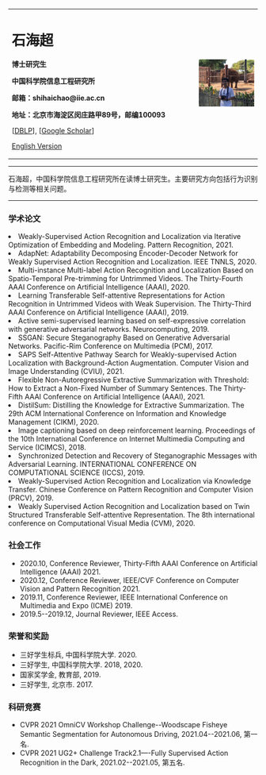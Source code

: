 <div>
<table border="0">
  <tr>
    <td width="75%">
      <h1>石海超</h1>
      <p><b>博士研究生</b></p>
      <p><b>中国科学院信息工程研究所</b></p>
      <p><b>邮箱：shihaichao@iie.ac.cn</b></p>
      <p><b>地址：北京市海淀区闵庄路甲89号，邮编100093</b></p>
      <p>[<a href="https://dblp.org/pid/180/1745.html">DBLP</a>], [<a href="https://scholar.google.com/citations?user=WvyvclcAAAAJ&hl=zh-CN">Google Scholar</a>]</p>
<!--       <p><a href="https://scholar.google.com/citations?user=WvyvclcAAAAJ&hl=zh-CN">Google Scholar</a></p> -->
      <p><a href="/index-en.html">English Version</a></p>
    </td>
    <td width="25%">
      <img src="assets/personal.jpg" width="100%">
    </td>
  </tr>
</table>
</div>

---

石海超，中国科学院信息工程研究所在读博士研究生。主要研究方向包括行为识别与检测等相关问题。

---

### 学术论文
<li>Weakly-Supervised Action Recognition and Localization via Iterative Optimization of Embedding and Modeling. Pattern Recognition, 2021.</li>
<li>AdapNet: Adaptability Decomposing Encoder-Decoder Network for Weakly Supervised Action Recognition and Localization. IEEE TNNLS, 2020.</li>
<li>Multi-instance Multi-label Action Recognition and Localization Based on Spatio-Temporal Pre-trimming for Untrimmed Videos. The Thirty-Fourth AAAI Conference on Artificial Intelligence (AAAI), 2020.</li>
<li>Learning Transferable Self-attentive Representations for Action Recognition in Untrimmed Videos with Weak Supervision. The Thirty-Third AAAI Conference on Artificial Intelligence (AAAI), 2019.</li>

<li>Active semi-supervised learning based on self-expressive correlation with generative adversarial networks. Neurocomputing, 2019.</li>

<li>SSGAN: Secure Steganography Based on Generative Adversarial Networks. Pacific-Rim Conference on Multimedia (PCM), 2017.</li>

<li>SAPS Self-Attentive Pathway Search for Weakly-supervised Action Localization with Background-Action Augmentation. Computer Vision and Image Understanding (CVIU), 2021.</li>

<li>Flexible Non-Autoregressive Extractive Summarization with Threshold: How to Extract a Non-Fixed Number of Summary Sentences. The Thirty-Fifth AAAI Conference on Artificial Intelligence (AAAI), 2021.</li>

<li>DistilSum: Distilling the Knowledge for Extractive Summarization. The 29th ACM International Conference on Information and Knowledge Management (CIKM), 2020.</li>

<li>Image captioning based on deep reinforcement learning. Proceedings of the 10th International Conference on Internet Multimedia Computing and Service (ICIMCS), 2018.</li>

<li>Synchronized Detection and Recovery of Steganographic Messages with Adversarial Learning. INTERNATIONAL CONFERENCE ON COMPUTATIONAL SCIENCE (ICCS), 2019.</li>

<li>Weakly-Supervised Action Recognition and Localization via Knowledge Transfer. Chinese Conference on Pattern Recognition and Computer Vision (PRCV), 2019.</li>

<li>Weakly Supervised Action Recognition and Localization based on Twin Structured Transferable Self-attentive Representation. The 8th international conference on Computational Visual Media (CVM), 2020.</li>


<!-- ### 研究方向
- 行为识别
- 行为检测 -->

### 社会工作
- 2020.10, Conference Reviewer, Thirty-Fifth AAAI Conference on Artificial Intelligence (AAAI) 2021.
- 2020.12, Conference Reviewer, IEEE/CVF Conference on Computer Vision and Pattern Recognition 2021.
- 2019.11, Conference Reviewer, IEEE International Conference on Multimedia and Expo (ICME) 2019.
- 2019.5--2019.12, Journal Reviewer, IEEE Access.

### 荣誉和奖励
<ul>
<li>三好学生标兵, 中国科学院大学. 2020.</li>
<li>三好学生, 中国科学院大学. 2018, 2020.</li>
<li>国家奖学金, 教育部, 2019.</li>
<li>三好学生, 北京市. 2017.</li>
</ul>

### 科研竞赛
<ul>
<li>CVPR 2021 OmniCV Workshop Challenge--Woodscape Fisheye Semantic Segmentation for Autonomous Driving, 2021.04--2021.06, 第一名.</li>
<li>CVPR 2021 UG2+ Challenge Track2.1—-Fully Supervised Action Recognition in the Dark, 2021.02--2021.05, 第五名.</li>
</ul>

<!-- ### 项目研究
- **专利**  -->

<!-- #### 公司/学校/研究所（2017.9~至今）
- **项目1**  
项目描述
- **项目2**  
项目描述
 -->
